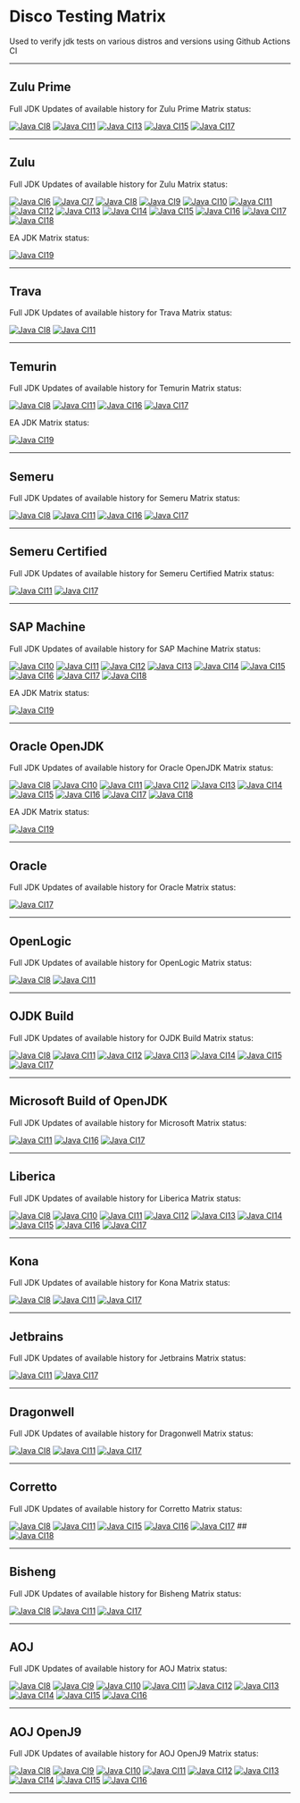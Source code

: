 # Disco Testing Matrix

Used to verify jdk tests on various distros and versions using Github Actions CI

---

## Zulu Prime
Full JDK Updates of available history for Zulu Prime Matrix status:

[![Java CI8](https://github.com/foojayio/discoTestingMatrix/workflows/Java8_Zulu_Prime/badge.svg)](https://github.com/foojayio/discoTestingMatrix/actions)
[![Java CI11](https://github.com/foojayio/discoTestingMatrix/workflows/Java11_Zulu_Prime/badge.svg)](https://github.com/foojayio/discoTestingMatrix/actions)
[![Java CI13](https://github.com/foojayio/discoTestingMatrix/workflows/Java13_Zulu_Prime/badge.svg)](https://github.com/foojayio/discoTestingMatrix/actions)
[![Java CI15](https://github.com/foojayio/discoTestingMatrix/workflows/Java15_Zulu_Prime/badge.svg)](https://github.com/foojayio/discoTestingMatrix/actions)
[![Java CI17](https://github.com/foojayio/discoTestingMatrix/workflows/Java17_Zulu_Prime/badge.svg)](https://github.com/foojayio/discoTestingMatrix/actions)

---

## Zulu 
Full JDK Updates of available history for Zulu Matrix status:

[![Java CI6](https://github.com/foojayio/discoTestingMatrix/workflows/Java6_Zulu/badge.svg)](https://github.com/foojayio/discoTestingMatrix/actions)
[![Java CI7](https://github.com/foojayio/discoTestingMatrix/workflows/Java7_Zulu/badge.svg)](https://github.com/foojayio/discoTestingMatrix/actions)
[![Java CI8](https://github.com/foojayio/discoTestingMatrix/workflows/Java8_Zulu/badge.svg)](https://github.com/foojayio/discoTestingMatrix/actions)
[![Java CI9](https://github.com/foojayio/discoTestingMatrix/workflows/Java9_Zulu/badge.svg)](https://github.com/foojayio/discoTestingMatrix/actions)
[![Java CI10](https://github.com/foojayio/discoTestingMatrix/workflows/Java10_Zulu/badge.svg)](https://github.com/foojayio/discoTestingMatrix/actions)
[![Java CI11](https://github.com/foojayio/discoTestingMatrix/workflows/Java11_Zulu/badge.svg)](https://github.com/foojayio/discoTestingMatrix/actions)
[![Java CI12](https://github.com/foojayio/discoTestingMatrix/workflows/Java12_Zulu/badge.svg)](https://github.com/foojayio/discoTestingMatrix/actions)
[![Java CI13](https://github.com/foojayio/discoTestingMatrix/workflows/Java13_Zulu/badge.svg)](https://github.com/foojayio/discoTestingMatrix/actions)
[![Java CI14](https://github.com/foojayio/discoTestingMatrix/workflows/Java14_Zulu/badge.svg)](https://github.com/foojayio/discoTestingMatrix/actions)
[![Java CI15](https://github.com/foojayio/discoTestingMatrix/workflows/Java15_Zulu/badge.svg)](https://github.com/foojayio/discoTestingMatrix/actions)
[![Java CI16](https://github.com/foojayio/discoTestingMatrix/workflows/Java16_Zulu/badge.svg)](https://github.com/foojayio/discoTestingMatrix/actions)
[![Java CI17](https://github.com/foojayio/discoTestingMatrix/workflows/Java17_Zulu/badge.svg)](https://github.com/foojayio/discoTestingMatrix/actions)
[![Java CI18](https://github.com/foojayio/discoTestingMatrix/workflows/Java18_Zulu/badge.svg)](https://github.com/foojayio/discoTestingMatrix/actions)

EA JDK Matrix status:

[![Java CI19](https://github.com/foojayio/discoTestingMatrix/workflows/Java19_Zulu/badge.svg)](https://github.com/foojayio/discoTestingMatrix/actions)

---

## Trava
Full JDK Updates of available history for Trava Matrix status:

[![Java CI8](https://github.com/foojayio/discoTestingMatrix/workflows/Java8_Trava/badge.svg)](https://github.com/foojayio/discoTestingMatrix/actions)
[![Java CI11](https://github.com/foojayio/discoTestingMatrix/workflows/Java11_Trava/badge.svg)](https://github.com/foojayio/discoTestingMatrix/actions)

---

## Temurin
Full JDK Updates of available history for Temurin Matrix status:

[![Java CI8](https://github.com/foojayio/discoTestingMatrix/workflows/Java8_Temurin/badge.svg)](https://github.com/foojayio/discoTestingMatrix/actions)
[![Java CI11](https://github.com/foojayio/discoTestingMatrix/workflows/Java11_Temurin/badge.svg)](https://github.com/foojayio/discoTestingMatrix/actions)
[![Java CI16](https://github.com/foojayio/discoTestingMatrix/workflows/Java16_Temurin/badge.svg)](https://github.com/foojayio/discoTestingMatrix/actions)
[![Java CI17](https://github.com/foojayio/discoTestingMatrix/workflows/Java17_Temurin/badge.svg)](https://github.com/foojayio/discoTestingMatrix/actions)

EA JDK Matrix status:

[![Java CI19](https://github.com/foojayio/discoTestingMatrix/workflows/Java19_Temurin/badge.svg)](https://github.com/foojayio/discoTestingMatrix/actions)

---

## Semeru
Full JDK Updates of available history for Semeru Matrix status:

[![Java CI8](https://github.com/foojayio/discoTestingMatrix/workflows/Java8_Semeru/badge.svg)](https://github.com/foojayio/discoTestingMatrix/actions)
[![Java CI11](https://github.com/foojayio/discoTestingMatrix/workflows/Java11_Semeru/badge.svg)](https://github.com/foojayio/discoTestingMatrix/actions)
[![Java CI16](https://github.com/foojayio/discoTestingMatrix/workflows/Java16_Semeru/badge.svg)](https://github.com/foojayio/discoTestingMatrix/actions)
[![Java CI17](https://github.com/foojayio/discoTestingMatrix/workflows/Java17_Semeru/badge.svg)](https://github.com/foojayio/discoTestingMatrix/actions)

---

## Semeru Certified
Full JDK Updates of available history for Semeru Certified Matrix status:

[![Java CI11](https://github.com/foojayio/discoTestingMatrix/workflows/Java11_SemeruCertified/badge.svg)](https://github.com/foojayio/discoTestingMatrix/actions)
[![Java CI17](https://github.com/foojayio/discoTestingMatrix/workflows/Java17_SemeruCertified/badge.svg)](https://github.com/foojayio/discoTestingMatrix/actions)

---


## SAP Machine 
Full JDK Updates of available history for SAP Machine Matrix status:

[![Java CI10](https://github.com/foojayio/discoTestingMatrix/workflows/Java10_SAP_Machine/badge.svg)](https://github.com/foojayio/discoTestingMatrix/actions)
[![Java CI11](https://github.com/foojayio/discoTestingMatrix/workflows/Java11_SAP_Machine/badge.svg)](https://github.com/foojayio/discoTestingMatrix/actions)
[![Java CI12](https://github.com/foojayio/discoTestingMatrix/workflows/Java12_SAP_Machine/badge.svg)](https://github.com/foojayio/discoTestingMatrix/actions)
[![Java CI13](https://github.com/foojayio/discoTestingMatrix/workflows/Java13_SAP_Machine/badge.svg)](https://github.com/foojayio/discoTestingMatrix/actions)
[![Java CI14](https://github.com/foojayio/discoTestingMatrix/workflows/Java14_SAP_Machine/badge.svg)](https://github.com/foojayio/discoTestingMatrix/actions)
[![Java CI15](https://github.com/foojayio/discoTestingMatrix/workflows/Java15_SAP_Machine/badge.svg)](https://github.com/foojayio/discoTestingMatrix/actions)
[![Java CI16](https://github.com/foojayio/discoTestingMatrix/workflows/Java16_SAP_Machine/badge.svg)](https://github.com/foojayio/discoTestingMatrix/actions)
[![Java CI17](https://github.com/foojayio/discoTestingMatrix/workflows/Java17_SAP_Machine/badge.svg)](https://github.com/foojayio/discoTestingMatrix/actions)
[![Java CI18](https://github.com/foojayio/discoTestingMatrix/workflows/Java18_SAP_Machine/badge.svg)](https://github.com/foojayio/discoTestingMatrix/actions)

EA JDK Matrix status:

[![Java CI19](https://github.com/foojayio/discoTestingMatrix/workflows/Java19_SAP_Machine/badge.svg)](https://github.com/foojayio/discoTestingMatrix/actions)

---

## Oracle OpenJDK 
Full JDK Updates of available history for Oracle OpenJDK Matrix status:

[![Java CI8](https://github.com/foojayio/discoTestingMatrix/workflows/Java8_Oracle_OpenJDK/badge.svg)](https://github.com/foojayio/discoTestingMatrix/actions)
[![Java CI10](https://github.com/foojayio/discoTestingMatrix/workflows/Java10_Oracle_OpenJDK/badge.svg)](https://github.com/foojayio/discoTestingMatrix/actions)
[![Java CI11](https://github.com/foojayio/discoTestingMatrix/workflows/Java11_Oracle_OpenJDK/badge.svg)](https://github.com/foojayio/discoTestingMatrix/actions)
[![Java CI12](https://github.com/foojayio/discoTestingMatrix/workflows/Java12_Oracle_OpenJDK/badge.svg)](https://github.com/foojayio/discoTestingMatrix/actions)
[![Java CI13](https://github.com/foojayio/discoTestingMatrix/workflows/Java13_Oracle_OpenJDK/badge.svg)](https://github.com/foojayio/discoTestingMatrix/actions)
[![Java CI14](https://github.com/foojayio/discoTestingMatrix/workflows/Java14_Oracle_OpenJDK/badge.svg)](https://github.com/foojayio/discoTestingMatrix/actions)
[![Java CI15](https://github.com/foojayio/discoTestingMatrix/workflows/Java15_Oracle_OpenJDK/badge.svg)](https://github.com/foojayio/discoTestingMatrix/actions)
[![Java CI16](https://github.com/foojayio/discoTestingMatrix/workflows/Java16_Oracle_OpenJDK/badge.svg)](https://github.com/foojayio/discoTestingMatrix/actions)
[![Java CI17](https://github.com/foojayio/discoTestingMatrix/workflows/Java17_Oracle_OpenJDK/badge.svg)](https://github.com/foojayio/discoTestingMatrix/actions)
[![Java CI18](https://github.com/foojayio/discoTestingMatrix/workflows/Java18_Oracle_OpenJDK/badge.svg)](https://github.com/foojayio/discoTestingMatrix/actions)

EA JDK Matrix status:

[![Java CI19](https://github.com/foojayio/discoTestingMatrix/workflows/Java19_Oracle_OpenJDK/badge.svg)](https://github.com/foojayio/discoTestingMatrix/actions)

---

## Oracle 
Full JDK Updates of available history for Oracle Matrix status:

[![Java CI17](https://github.com/foojayio/discoTestingMatrix/workflows/Java17_Oracle/badge.svg)](https://github.com/foojayio/discoTestingMatrix/actions)

---

## OpenLogic
Full JDK Updates of available history for OpenLogic Matrix status:

[![Java CI8](https://github.com/foojayio/discoTestingMatrix/workflows/Java8_OpenLogic/badge.svg)](https://github.com/foojayio/discoTestingMatrix/actions)
[![Java CI11](https://github.com/foojayio/discoTestingMatrix/workflows/Java11_OpenLogic/badge.svg)](https://github.com/foojayio/discoTestingMatrix/actions)

---

## OJDK Build
Full JDK Updates of available history for OJDK Build Matrix status:

[![Java CI8](https://github.com/foojayio/discoTestingMatrix/workflows/Java8_OJDK_Build/badge.svg)](https://github.com/foojayio/discoTestingMatrix/actions)
[![Java CI11](https://github.com/foojayio/discoTestingMatrix/workflows/Java11_OJDK_Build/badge.svg)](https://github.com/foojayio/discoTestingMatrix/actions)
[![Java CI12](https://github.com/foojayio/discoTestingMatrix/workflows/Java12_OJDK_Build/badge.svg)](https://github.com/foojayio/discoTestingMatrix/actions)
[![Java CI13](https://github.com/foojayio/discoTestingMatrix/workflows/Java13_OJDK_Build/badge.svg)](https://github.com/foojayio/discoTestingMatrix/actions)
[![Java CI14](https://github.com/foojayio/discoTestingMatrix/workflows/Java14_OJDK_Build/badge.svg)](https://github.com/foojayio/discoTestingMatrix/actions)
[![Java CI15](https://github.com/foojayio/discoTestingMatrix/workflows/Java15_OJDK_Build/badge.svg)](https://github.com/foojayio/discoTestingMatrix/actions)
[![Java CI17](https://github.com/foojayio/discoTestingMatrix/workflows/Java17_OJDK_Build/badge.svg)](https://github.com/foojayio/discoTestingMatrix/actions)

---

## Microsoft Build of OpenJDK
Full JDK Updates of available history for Microsoft Matrix status:

[![Java CI11](https://github.com/foojayio/discoTestingMatrix/workflows/Java11_Microsoft/badge.svg)](https://github.com/foojayio/discoTestingMatrix/actions)
[![Java CI16](https://github.com/foojayio/discoTestingMatrix/workflows/Java16_Microsoft/badge.svg)](https://github.com/foojayio/discoTestingMatrix/actions)
[![Java CI17](https://github.com/foojayio/discoTestingMatrix/workflows/Java17_Microsoft/badge.svg)](https://github.com/foojayio/discoTestingMatrix/actions)

---

## Liberica 
Full JDK Updates of available history for Liberica Matrix status:

[![Java CI8](https://github.com/foojayio/discoTestingMatrix/workflows/Java8_Liberica/badge.svg)](https://github.com/foojayio/discoTestingMatrix/actions)
[![Java CI10](https://github.com/foojayio/discoTestingMatrix/workflows/Java10_Liberica/badge.svg)](https://github.com/foojayio/discoTestingMatrix/actions)
[![Java CI11](https://github.com/foojayio/discoTestingMatrix/workflows/Java11_Liberica/badge.svg)](https://github.com/foojayio/discoTestingMatrix/actions)
[![Java CI12](https://github.com/foojayio/discoTestingMatrix/workflows/Java12_Liberica/badge.svg)](https://github.com/foojayio/discoTestingMatrix/actions)
[![Java CI13](https://github.com/foojayio/discoTestingMatrix/workflows/Java13_Liberica/badge.svg)](https://github.com/foojayio/discoTestingMatrix/actions)
[![Java CI14](https://github.com/foojayio/discoTestingMatrix/workflows/Java14_Liberica/badge.svg)](https://github.com/foojayio/discoTestingMatrix/actions)
[![Java CI15](https://github.com/foojayio/discoTestingMatrix/workflows/Java15_Liberica/badge.svg)](https://github.com/foojayio/discoTestingMatrix/actions)
[![Java CI16](https://github.com/foojayio/discoTestingMatrix/workflows/Java16_Liberica/badge.svg)](https://github.com/foojayio/discoTestingMatrix/actions)
[![Java CI17](https://github.com/foojayio/discoTestingMatrix/workflows/Java17_Liberica/badge.svg)](https://github.com/foojayio/discoTestingMatrix/actions)

---

## Kona
Full JDK Updates of available history for Kona Matrix status:

[![Java CI8](https://github.com/foojayio/discoTestingMatrix/workflows/Java8_Kona/badge.svg)](https://github.com/foojayio/discoTestingMatrix/actions)
[![Java CI11](https://github.com/foojayio/discoTestingMatrix/workflows/Java11_Kona/badge.svg)](https://github.com/foojayio/discoTestingMatrix/actions)
[![Java CI17](https://github.com/foojayio/discoTestingMatrix/workflows/Java17_Kona/badge.svg)](https://github.com/foojayio/discoTestingMatrix/actions)

---

## Jetbrains
Full JDK Updates of available history for Jetbrains Matrix status:

[![Java CI11](https://github.com/foojayio/discoTestingMatrix/workflows/Java11_Jetbrains/badge.svg)](https://github.com/foojayio/discoTestingMatrix/actions)
[![Java CI17](https://github.com/foojayio/discoTestingMatrix/workflows/Java17_Jetbrains/badge.svg)](https://github.com/foojayio/discoTestingMatrix/actions)

---


## Dragonwell
Full JDK Updates of available history for Dragonwell Matrix status:

[![Java CI8](https://github.com/foojayio/discoTestingMatrix/workflows/Java8_Dragonwell/badge.svg)](https://github.com/foojayio/discoTestingMatrix/actions)
[![Java CI11](https://github.com/foojayio/discoTestingMatrix/workflows/Java11_Dragonwell/badge.svg)](https://github.com/foojayio/discoTestingMatrix/actions)
[![Java CI17](https://github.com/foojayio/discoTestingMatrix/workflows/Java17_Dragonwell/badge.svg)](https://github.com/foojayio/discoTestingMatrix/actions)

---

## Corretto
Full JDK Updates of available history for Corretto Matrix status:

[![Java CI8](https://github.com/foojayio/discoTestingMatrix/workflows/Java8_Corretto/badge.svg)](https://github.com/foojayio/discoTestingMatrix/actions)
[![Java CI11](https://github.com/foojayio/discoTestingMatrix/workflows/Java11_Corretto/badge.svg)](https://github.com/foojayio/discoTestingMatrix/actions)
[![Java CI15](https://github.com/foojayio/discoTestingMatrix/workflows/Java15_Corretto/badge.svg)](https://github.com/foojayio/discoTestingMatrix/actions)
[![Java CI16](https://github.com/foojayio/discoTestingMatrix/workflows/Java16_Corretto/badge.svg)](https://github.com/foojayio/discoTestingMatrix/actions)
[![Java CI17](https://github.com/foojayio/discoTestingMatrix/workflows/Java17_Corretto/badge.svg)](https://github.com/foojayio/discoTestingMatrix/actions)
##[![Java CI18](https://github.com/foojayio/discoTestingMatrix/workflows/Java18_Corretto/badge.svg)](https://github.com/foojayio/discoTestingMatrix/actions)

---

## Bisheng
Full JDK Updates of available history for Bisheng Matrix status:

[![Java CI8](https://github.com/foojayio/discoTestingMatrix/workflows/Java8_Bisheng/badge.svg)](https://github.com/foojayio/discoTestingMatrix/actions)
[![Java CI11](https://github.com/foojayio/discoTestingMatrix/workflows/Java11_Bisheng/badge.svg)](https://github.com/foojayio/discoTestingMatrix/actions)
[![Java CI17](https://github.com/foojayio/discoTestingMatrix/workflows/Java17_Bisheng/badge.svg)](https://github.com/foojayio/discoTestingMatrix/actions)

---

## AOJ 
Full JDK Updates of available history for AOJ Matrix status:

[![Java CI8](https://github.com/foojayio/discoTestingMatrix/workflows/Java8_AOJ/badge.svg)](https://github.com/foojayio/discoTestingMatrix/actions)
[![Java CI9](https://github.com/foojayio/discoTestingMatrix/workflows/Java9_AOJ/badge.svg)](https://github.com/foojayio/discoTestingMatrix/actions)
[![Java CI10](https://github.com/foojayio/discoTestingMatrix/workflows/Java10_AOJ/badge.svg)](https://github.com/foojayio/discoTestingMatrix/actions)
[![Java CI11](https://github.com/foojayio/discoTestingMatrix/workflows/Java11_AOJ/badge.svg)](https://github.com/foojayio/discoTestingMatrix/actions)
[![Java CI12](https://github.com/foojayio/discoTestingMatrix/workflows/Java12_AOJ/badge.svg)](https://github.com/foojayio/discoTestingMatrix/actions)
[![Java CI13](https://github.com/foojayio/discoTestingMatrix/workflows/Java13_AOJ/badge.svg)](https://github.com/foojayio/discoTestingMatrix/actions)
[![Java CI14](https://github.com/foojayio/discoTestingMatrix/workflows/Java14_AOJ/badge.svg)](https://github.com/foojayio/discoTestingMatrix/actions)
[![Java CI15](https://github.com/foojayio/discoTestingMatrix/workflows/Java15_AOJ/badge.svg)](https://github.com/foojayio/discoTestingMatrix/actions)
[![Java CI16](https://github.com/foojayio/discoTestingMatrix/workflows/Java16_AOJ/badge.svg)](https://github.com/foojayio/discoTestingMatrix/actions)

---

## AOJ OpenJ9
Full JDK Updates of available history for AOJ OpenJ9 Matrix status:

[![Java CI8](https://github.com/foojayio/discoTestingMatrix/workflows/Java8_AOJ_OpenJ9/badge.svg)](https://github.com/foojayio/discoTestingMatrix/actions)
[![Java CI9](https://github.com/foojayio/discoTestingMatrix/workflows/Java9_AOJ_OpenJ9/badge.svg)](https://github.com/foojayio/discoTestingMatrix/actions)
[![Java CI10](https://github.com/foojayio/discoTestingMatrix/workflows/Java10_AOJ_OpenJ9/badge.svg)](https://github.com/foojayio/discoTestingMatrix/actions)
[![Java CI11](https://github.com/foojayio/discoTestingMatrix/workflows/Java11_AOJ_OpenJ9/badge.svg)](https://github.com/foojayio/discoTestingMatrix/actions)
[![Java CI12](https://github.com/foojayio/discoTestingMatrix/workflows/Java12_AOJ_OpenJ9/badge.svg)](https://github.com/foojayio/discoTestingMatrix/actions)
[![Java CI13](https://github.com/foojayio/discoTestingMatrix/workflows/Java13_AOJ_OpenJ9/badge.svg)](https://github.com/foojayio/discoTestingMatrix/actions)
[![Java CI14](https://github.com/foojayio/discoTestingMatrix/workflows/Java14_AOJ_OpenJ9/badge.svg)](https://github.com/foojayio/discoTestingMatrix/actions)
[![Java CI15](https://github.com/foojayio/discoTestingMatrix/workflows/Java15_AOJ_OpenJ9/badge.svg)](https://github.com/foojayio/discoTestingMatrix/actions)
[![Java CI16](https://github.com/foojayio/discoTestingMatrix/workflows/Java16_AOJ_OpenJ9/badge.svg)](https://github.com/foojayio/discoTestingMatrix/actions)

---

